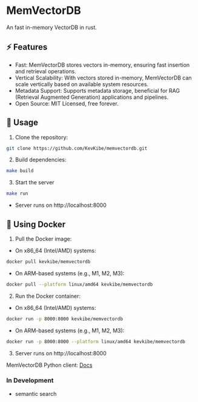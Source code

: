 # MemVectorDB
An fast in-memory VectorDB in rust.

## ⚡️ Features
- Fast: MemVectorDB stores vectors in-memory, ensuring fast insertion and retrieval operations.
- Vertical Scalability: With vectors stored in-memory, MemVectorDB can scale vertically based on available system resources.
- Metadata Support: Supports metadata storage, beneficial for RAG (Retrieval Augmented Generation) applications and pipelines.
- Open Source: MIT Licensed, free forever.


## 🚀 Usage
1. Clone the repository:
```bash
git clone https://github.com/KevKibe/memvectordb.git
```

2. Build dependencies:
```bash
make build
```
3. Start the server
```bash
make run
```
- Server runs on http://localhost:8000


## 🐳 Using Docker

1. Pull the Docker image:

- On x86_64 (Intel/AMD) systems:

```bash
docker pull kevkibe/memvectordb

```
- On ARM-based systems (e.g., M1, M2, M3):
```bash
docker pull --platform linux/amd64 kevkibe/memvectordb
```

2. Run the Docker container:
- On x86_64 (Intel/AMD) systems:
```bash
docker run -p 8000:8000 kevkibe/memvectordb
```
- On ARM-based systems (e.g., M1, M2, M3):
```bash
docker run -p 8000:8000 --platform linux/amd64 kevkibe/memvectordb
```
3. Server runs on http://localhost:8000

MemVectorDB Python client: [Docs](https://github.com/KevKibe/memvectordb-python-client/blob/main/README.md)

### In Development
- semantic search